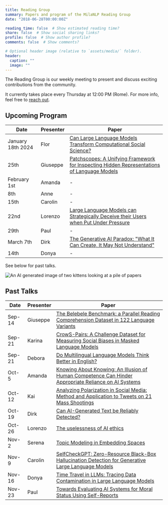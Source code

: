 ```yaml
---
title: Reading Group
summary: Papers and program of the MilaNLP Reading Group
date: "2018-06-28T00:00:00Z"

reading_time: false  # Show estimated reading time?
share: false  # Show social sharing links?
profile: false  # Show author profile?
comments: false  # Show comments?

# Optional header image (relative to `assets/media/` folder).
header:
  caption: ""
  image: ""
---
```


The Reading Group is our weekly meeting to present and discuss exciting contributions from the community.

It currently takes place every Thursday at 12:00 PM (Rome). For more info, feel free to [reach out](mailto:giuseppe.attanasio3@unibocconi.it).

## Upcoming Program

| Date | Presenter | Paper |
| ---- | ----------- | ---- |
| January 18th 2024 | Flor | [Can Large Language Models Transform Computational Social Science?](https://arxiv.org/abs/2305.03514) |
| 25th | Giuseppe | [Patchscopes: A Unifying Framework for Inspecting Hidden Representations of Language Models](https://arxiv.org/abs/2401.06102) |
| February 1st | Amanda | - |
| 8th | Anne | - |
| 15th | Carolin | - |
| 22nd | Lorenzo | [Large Language Models can Strategically Deceive their Users when Put Under Pressure](https://arxiv.org/abs/2311.07590) |
| 29th | Paul | - |
| March 7th | Dirk | [The Generative AI Paradox: "What It Can Create, It May Not Understand"](https://arxiv.org/abs/2311.00059) |
| 14th | Donya | - |

See below for past talks.

<!-- - Sep-14, Giuseppe, [The Belebele Benchmark: a Parallel Reading Comprehension Dataset in 122 Language Variants](https://arxiv.org/abs/2308.16884)
- Sep-21, Karina, [CrowS-Pairs: A Challenge Dataset for Measuring Social Biases in Masked Language Models](https://aclanthology.org/2020.emnlp-main.154.pdf)
- Sep-28, Debora, [Do Multilingual Language Models Think Better in English?](https://arxiv.org/abs/2308.01223)
- Oct-5, Amanda, [Knowing About Knowing: An Illusion of Human Competence Can Hinder Appropriate Reliance on AI Systems](https://dl.acm.org/doi/10.1145/3544548.3581025)
- Oct-12, Kai, [Analyzing Polarization in Social Media: Method and Application to Tweets on 21 Mass Shootings](https://aclanthology.org/N19-1304.pdf)
- Oct-19, Dirk, [Can AI-Generated Text be Reliably Detected?](https://arxiv.org/pdf/2303.11156.pdf)
- Oct-26, Lorenzo
- Nov-2,
- Nov-9
- Nov-16, Donya	
- Nov-23, Paul	
- Nov-30, Flor	
- Dec-7, *break (EMNLP)*
- Dec-14 
- Dec-21
- Dec-28, *break (Christmas)* -->

![An AI generated image of two kittens looking at a pile of papers](https://storage.googleapis.com/pai-images/4052a8b4bb134ffb953b417e3a03da6e.jpeg)

## Past Talks

| Date      | Presenter | Paper |
| ----------- | ----------- | ---- |
| Sep-14 | Giuseppe | [The Belebele Benchmark: a Parallel Reading Comprehension Dataset in 122 Language Variants](https://arxiv.org/abs/2308.16884) |
| Sep-21 | Karina | [CrowS-Pairs: A Challenge Dataset for Measuring Social Biases in Masked Language Models](https://aclanthology.org/2020.emnlp-main.154.pdf)
| Sep-21 | Debora | [Do Multilingual Language Models Think Better in English?](https://arxiv.org/abs/2308.01223) |
| Oct-5 | Amanda | [Knowing About Knowing: An Illusion of Human Competence Can Hinder Appropriate Reliance on AI Systems](https://dl.acm.org/doi/10.1145/3544548.3581025) |
| Oct-12 | Kai | [Analyzing Polarization in Social Media: Method and Application to Tweets on 21 Mass Shootings](https://aclanthology.org/N19-1304.pdf) |
| Oct-19 | Dirk | [Can AI-Generated Text be Reliably Detected?](https://arxiv.org/pdf/2303.11156.pdf) |
| Oct-26 | Lorenzo | [The uselessness of AI ethics](https://link.springer.com/article/10.1007/s43681-022-00209-w) |
| Nov-2 | Serena | [Topic Modeling in Embedding Spaces](https://direct.mit.edu/tacl/article/doi/10.1162/tacl_a_00325/96463/Topic-Modeling-in-Embedding-Spaces) |
| Nov-9 | Carolin | [SelfCheckGPT: Zero-Resource Black-Box Hallucination Detection for Generative Large Language Models](https://arxiv.org/abs/2303.08896) |
| Nov-16 | Donya | [Time Travel in LLMs: Tracing Data Contamination in Large Language Models](https://arxiv.org/abs/2308.08493) |
| Nov-23 | Paul | [Towards Evaluating AI Systems for Moral Status Using Self-Reports](https://arxiv.org/abs/2311.08576) |

